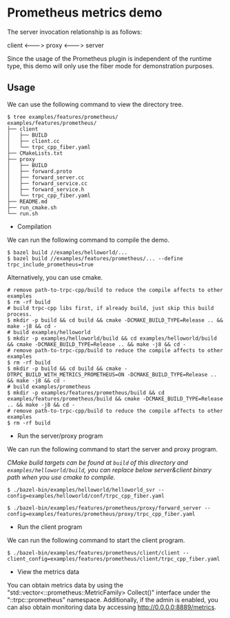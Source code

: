 # Prometheus metrics demo

The server invocation relationship is as follows:

client <---> proxy <---> server

Since the usage of the Prometheus plugin is independent of the runtime type, this demo will only use the fiber mode for demonstration purposes.


## Usage

We can use the following command to view the directory tree.
```shell
$ tree examples/features/prometheus/
examples/features/prometheus/
├── client
│   ├── BUILD
│   ├── client.cc
│   └── trpc_cpp_fiber.yaml
├── CMakeLists.txt
├── proxy
│   ├── BUILD
│   ├── forward.proto
│   ├── forward_server.cc
│   ├── forward_service.cc
│   ├── forward_service.h
│   └── trpc_cpp_fiber.yaml
├── README.md
├── run_cmake.sh
└── run.sh
```

* Compilation

We can run the following command to compile the demo.

```shell
$ bazel build //examples/helloworld/...
$ bazel build //examples/features/prometheus/... --define trpc_include_prometheus=true
```

Alternatively, you can use cmake.
```shell
# remove path-to-trpc-cpp/build to reduce the compile affects to other examples
$ rm -rf build
# build trpc-cpp libs first, if already build, just skip this build process.
$ mkdir -p build && cd build && cmake -DCMAKE_BUILD_TYPE=Release .. && make -j8 && cd -
# build examples/helloworld
$ mkdir -p examples/helloworld/build && cd examples/helloworld/build && cmake -DCMAKE_BUILD_TYPE=Release .. && make -j8 && cd -
# remove path-to-trpc-cpp/build to reduce the compile affects to other examples
$ rm -rf build
$ mkdir -p build && cd build && cmake -DTRPC_BUILD_WITH_METRICS_PROMETHEUS=ON -DCMAKE_BUILD_TYPE=Release .. && make -j8 && cd -
# build examples/prometheus
$ mkdir -p examples/features/prometheus/build && cd examples/features/prometheus/build && cmake -DCMAKE_BUILD_TYPE=Release .. && make -j8 && cd -
# remove path-to-trpc-cpp/build to reduce the compile affects to other examples
$ rm -rf build
```

* Run the server/proxy program

We can run the following command to start the server and proxy program.

*CMake build targets can be found at `build` of this directory and `examples/helloworld/build`, you can replace below server&client binary path when you use cmake to compile.*

```shell
$ ./bazel-bin/examples/helloworld/helloworld_svr --config=examples/helloworld/conf/trpc_cpp_fiber.yaml
```

```shell
$ ./bazel-bin/examples/features/prometheus/proxy/forward_server --config=examples/features/prometheus/proxy/trpc_cpp_fiber.yaml
```

* Run the client program

We can run the following command to start the client program.

```shell
$ ./bazel-bin/examples/features/prometheus/client/client --client_config=examples/features/prometheus/client/trpc_cpp_fiber.yaml
```

* View the metrics data

You can obtain metrics data by using the "std::vector<::prometheus::MetricFamily> Collect()" interface under the "::trpc::prometheus" namespace. Additionally, if the admin is enabled, you can also obtain monitoring data by accessing http://0.0.0.0:8889/metrics.
